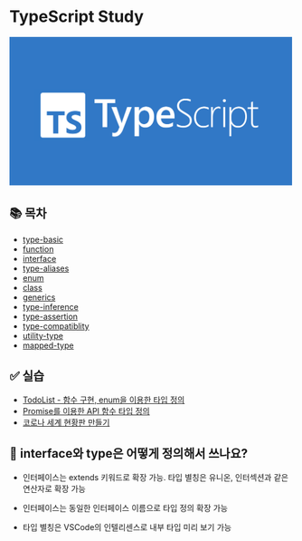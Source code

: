 # TypeScript Study
<img src="./TypeScript.png"  width="500" >


## 📚 목차
- [type-basic](./class-note/1_type-basic.ts)
- [function](./class-note/2_functions.ts)
- [interface](./class-note/3_interface.md)
- [type-aliases](./class-note/4_type-aliases.md)
- [enum](./class-note/6_enum.md)
- [class](./class-note/7_class.md)
- [generics](./class-note/8_generics.md)
- [type-inference](./class-note/9_type-inference.md)
- [type-assertion](./class-note/10_type-assertion.md)
- [type-compatiblity](./class-note/12_type-compatiblity.ts)
- [utility-type](./class-note/13_utility-type.ts)
- [mapped-type](./class-note/14_mapped-type.ts)

## ✅ 실습
- [TodoList - 함수 구현, enum을 이용한 타입 정의](./quiz/1_todo/src/index.ts)
- [Promise를 이용한 API 함수 타입 정의](./quiz/2_address-book/src/index.ts)
- [코로나 세계 현황판 만들기](./quiz/3_covid19/README.md)

## 🤔 interface와 type은 어떻게 정의해서 쓰나요?
- 인터페이스는 extends 키워드로 확장 가능. 타입 별칭은 유니온, 인터섹션과 같은 연산자로 확장 가능

- 인터페이스는 동일한 인터페이스 이름으로 타입 정의 확장 가능

- 타입 별칭은 VSCode의 인텔리센스로 내부 타입 미리 보기 가능